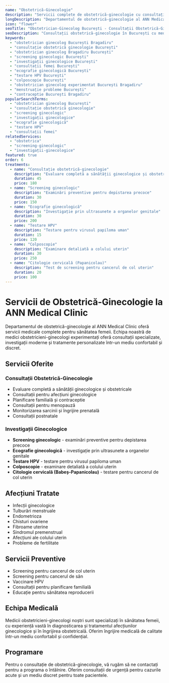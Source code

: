 ```yaml
---
name: "Obstetrică-Ginecologie"
description: "Servicii complete de obstetrică-ginecologie cu consultații specializate și investigații moderne"
longDescription: "Departamentul de obstetrică-ginecologie al ANN Medical Clinic oferă servicii medicale complete pentru sănătatea femeii. Echipa noastră de medici obstetricieni-ginecologi experimentați oferă consultații specializate, investigații moderne și tratamente personalizate într-un mediu confortabil și discret."
icon: "flower"
seoTitle: "Obstetrician-Ginecolog București - Consultații Obstetrică-Ginecologie | ANN Medical Clinic"
seoDescription: "Consultații obstetrică-ginecologie în București cu medici obstetricieni-ginecologi experimentați. Screening, consultații, investigații ginecologice. Programează-te la ANN Medical Clinic Bragadiru."
keywords:
  - "obstetrician ginecolog București Bragadiru"
  - "consultație obstetrică ginecologie București"
  - "obstetrician ginecolog Bragadiru București"
  - "screening ginecologic București"
  - "investigații ginecologice București"
  - "consultații femei București"
  - "ecografie ginecologică București"
  - "testare HPV București"
  - "colposcopie București"
  - "obstetrician ginecolog experimentat București Bragadiru"
  - "menstruație probleme București"
  - "contraceptie București Bragadiru"
popularSearchTerms:
  - "obstetrician ginecolog București"
  - "consultație obstetrică ginecologie"
  - "screening ginecologic"
  - "investigații ginecologice"
  - "ecografie ginecologică"
  - "testare HPV"
  - "consultații femei"
relatedServices:
  - "obstetrica"
  - "screening-ginecologic"
  - "investigații-ginecologice"
featured: true
order: 6
treatments:
  - name: "Consultație obstetrică-ginecologie"
    description: "Evaluare completă a sănătății ginecologice și obstetricale"
    duration: 45
    price: 180
  - name: "Screening ginecologic"
    description: "Examinări preventive pentru depistarea precoce"
    duration: 30
    price: 150
  - name: "Ecografie ginecologică"
    description: "Investigație prin ultrasunete a organelor genitale"
    duration: 30
    price: 200
  - name: "Testare HPV"
    description: "Testare pentru virusul papiloma uman"
    duration: 15
    price: 120
  - name: "Colposcopie"
    description: "Examinare detaliată a colului uterin"
    duration: 30
    price: 250
  - name: "Citologie cervicală (Papanicolau)"
    description: "Test de screening pentru cancerul de col uterin"
    duration: 20
    price: 100
---
```


# Servicii de Obstetrică-Ginecologie la ANN Medical Clinic

Departamentul de obstetrică-ginecologie al ANN Medical Clinic oferă servicii medicale complete pentru sănătatea femeii. Echipa noastră de medici obstetricieni-ginecologi experimentați oferă consultații specializate, investigații moderne și tratamente personalizate într-un mediu confortabil și discret.

## Servicii Oferite

### Consultații Obstetrică-Ginecologie

- Evaluare completă a sănătății ginecologice și obstetricale
- Consultații pentru afecțiuni ginecologice
- Planificare familială și contraceptie
- Consultații pentru menopauză
- Monitorizarea sarcinii și îngrijire prenatală
- Consultații postnatale

### Investigații Ginecologice

- **Screening ginecologic** - examinări preventive pentru depistarea precoce
- **Ecografie ginecologică** - investigație prin ultrasunete a organelor genitale
- **Testare HPV** - testare pentru virusul papiloma uman
- **Colposcopie** - examinare detaliată a colului uterin
- **Citologie cervicală (Babeș-Papanicolau)** - testare pentru cancerul de col uterin

## Afecțiuni Tratate

- Infecții ginecologice
- Tulburări menstruale
- Endometrioza
- Chisturi ovariene
- Fibroame uterine
- Sindromul premenstrual
- Afecțiuni ale colului uterin
- Probleme de fertilitate

## Servicii Preventive

- Screening pentru cancerul de col uterin
- Screening pentru cancerul de sân
- Vaccinare HPV
- Consultații pentru planificare familială
- Educație pentru sănătatea reproducerii

## Echipa Medicală

Medicii obstetricieni-ginecologi noștri sunt specializați în sănătatea femeii, cu experiență vastă în diagnosticarea și tratamentul afecțiunilor ginecologice și în îngrijirea obstetricală. Oferim îngrijire medicală de calitate într-un mediu confortabil și confidențial.

## Programare

Pentru o consultație de obstetrică-ginecologie, vă rugăm să ne contactați pentru a programa o întâlnire. Oferim consultații de urgență pentru cazurile acute și un mediu discret pentru toate pacientele.
